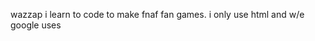 wazzap i learn to code to make fnaf fan games. i only use html and w/e google uses 

<!---
Tahiirako/Tahiirako is a ✨ special ✨ repository because its `README.md` (this file) appears on your GitHub profile.
You can click the Preview link to take a look at your changes.
--->
